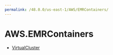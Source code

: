 ```yaml
---
permalink: /48.0.0/us-east-1/AWS/EMRContainers/
---
```


# AWS.EMRContainers



* [VirtualCluster](VirtualCluster.md)